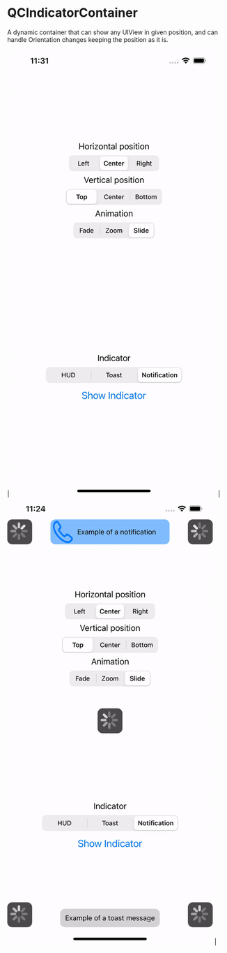 # QCIndicatorContainer

A dynamic container that can show any UIView in given position, and can handle Orientation changes keeping the position as it is.

| ![alt text](QCIndicator_Example_1.gif) | ![alt text](QCIndicator_Example_2.gif) |

